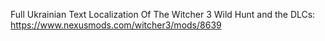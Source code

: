 Full Ukrainian Text Localization Of The Witcher 3 Wild Hunt and the DLCs: https://www.nexusmods.com/witcher3/mods/8639